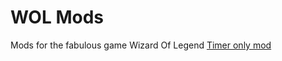 # WOL Mods
Mods for the fabulous game Wizard Of Legend
[Timer only mod]("https://github.com/Kvadratisk/WOL/blob/main/Timer" "Link to the timer")
